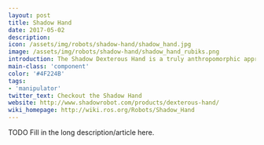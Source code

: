 ```yaml
---
layout: post
title: Shadow Hand
date: 2017-05-02
description:
icon: /assets/img/robots/shadow-hand/shadow_hand.jpg
image: /assets/img/robots/shadow-hand/shadow_hand_rubiks.png
introduction: The Shadow Dexterous Hand is a truly anthropomorphic approach to robot manipulation. With 20 actuated degrees of freedom, position and force sensors, and ultra sensitive touch sensors on the fingertips, the hand provides unique capabilities for problems that require the closest approximation of the human hand currently possible. The Shadow Dexterous Hand uses industry standard interfaces and can be used as a tele-operation tool or mounted on a range of robot arms as part of a robot system.
main-class: 'component'
color: '#4F224B'
tags:
- 'manipulator'
twitter_text: Checkout the Shadow Hand
website: http://www.shadowrobot.com/products/dexterous-hand/
wiki_homepage: http://wiki.ros.org/Robots/Shadow_Hand
---
```


TODO Fill in the long description/article here.
